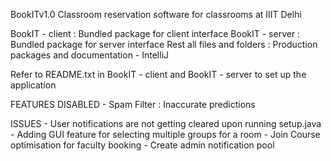 BookITv1.0
Classroom reservation software for classrooms at IIIT Delhi

BookIT - client : Bundled package for client interface
BookIT - server : Bundled package for server interface
Rest all files and folders : Production packages and documentation - IntelliJ

Refer to README.txt in BookIT - client and BookIT - server to set up the application

FEATURES DISABLED
	- Spam Filter 		: Inaccurate predictions

ISSUES
	- User notifications are not getting cleared upon running setup.java
	- Adding GUI feature for selecting multiple groups for a room
	- Join Course optimisation for faculty booking
	- Create admin notification pool